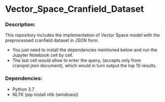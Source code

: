 # Vector_Space_Cranfield_Dataset

### Description:
This repository includes the implementation of Vector Space model with the preprocessed cranfield dataset in JSON form.
- You just need to install the dependencies mentioned below and run the Jupyter Notebook cell by cell.
- The last cell would allow to enter the query, (accepts only from cranqrel.json document), which would in turn output the top 10 results.

### Dependencies:
  - Python 3.7
  - NLTK (pip install nltk (windows))
